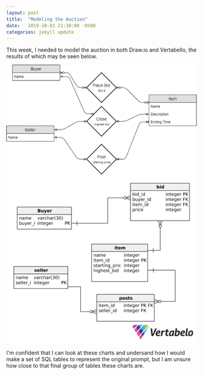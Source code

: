```yaml
---
layout: post
title:  "Modeling the Auction"
date:   2019-10-02 21:30:00 -0500
categories: jekyll update
---
```

This week, I needed to model the auction in both Draw.io and Vertabello, the results of which may be seen below.

![Draw.io chart](https://raw.githubusercontent.com/samoreGE/csci340blog/master/assets/img/drawio.png "Draw.io chart")
![Vertabello chart](https://raw.githubusercontent.com/samoreGE/csci340blog/master/assets/img/vertabello.png "Vertabello chart")

I'm confident that I can look at these charts and undersand how I would make a set of SQL tables to represent the original prompt, but I am unsure how close to that final group of tables these charts are.
